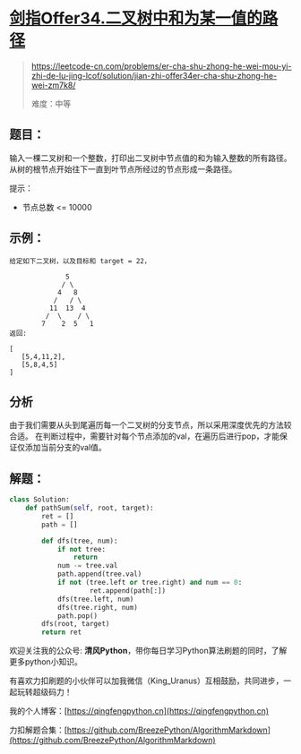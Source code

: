 # [剑指Offer34.二叉树中和为某一值的路径](https://leetcode-cn.com/problems/er-cha-shu-zhong-he-wei-mou-yi-zhi-de-lu-jing-lcof/solution/jian-zhi-offer34er-cha-shu-zhong-he-wei-zm7k8/)
> https://leetcode-cn.com/problems/er-cha-shu-zhong-he-wei-mou-yi-zhi-de-lu-jing-lcof/solution/jian-zhi-offer34er-cha-shu-zhong-he-wei-zm7k8/
> 
> 难度：中等

## 题目：

输入一棵二叉树和一个整数，打印出二叉树中节点值的和为输入整数的所有路径。
从树的根节点开始往下一直到叶节点所经过的节点形成一条路径。

提示：

- 节点总数 <= 10000

## 示例：

```
给定如下二叉树，以及目标和 target = 22，

              5
             / \
            4   8
           /   / \
          11  13  4
         /  \    / \
        7    2  5   1
返回:

[
   [5,4,11,2],
   [5,8,4,5]
]
```

## 分析

由于我们需要从头到尾遍历每一个二叉树的分支节点，所以采用深度优先的方法较合适。
在判断过程中，需要针对每个节点添加的val，在遍历后进行pop，才能保证仅添加当前分支的val值。


## 解题：

```python
class Solution:
    def pathSum(self, root, target):
        ret = []
        path = []

        def dfs(tree, num):
            if not tree:
                return
            num -= tree.val
            path.append(tree.val)
            if not (tree.left or tree.right) and num == 0:
                    ret.append(path[:])
            dfs(tree.left, num)
            dfs(tree.right, num)
            path.pop()
        dfs(root, target)
        return ret
```

欢迎关注我的公众号: **清风Python**，带你每日学习Python算法刷题的同时，了解更多python小知识。

有喜欢力扣刷题的小伙伴可以加我微信（King_Uranus）互相鼓励，共同进步，一起玩转超级码力！

我的个人博客：[https://qingfengpython.cn](https://qingfengpython.cn)

力扣解题合集：[https://github.com/BreezePython/AlgorithmMarkdown](https://github.com/BreezePython/AlgorithmMarkdown)
